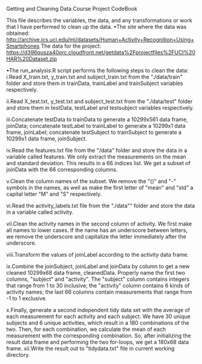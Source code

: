 Getting and Cleaning Data Course Project CodeBook

This file describes the variables, the data, and any transformations or work that I have performed to clean up the data. 
•The site where the data was obtained:
http://archive.ics.uci.edu/ml/datasets/Human+Activity+Recognition+Using+Smartphones
 The data for the project:
https://d396qusza40orc.cloudfront.net/getdata%2Fprojectfiles%2FUCI%20HAR%20Dataset.zip

•The run_analysis.R script performs the following steps to clean the data:
i.Read X_train.txt, y_train.txt and subject_train.txt from the "./data/train" folder and store them in trainData, trainLabel and trainSubject variables respectively.

ii.Read X_test.txt, y_test.txt and subject_test.txt from the "./data/test" folder and store them in testData, testLabel and testsubject variables respectively.

iii.Concatenate testData to trainData to generate a 10299x561 data frame, joinData; concatenate testLabel to trainLabel to generate a 10299x1 data frame, joinLabel; concatenate testSubject to trainSubject to generate a 10299x1 data frame, joinSubject.

iv.Read the features.txt file from the "/data" folder and store the data in a variable called features. We only extract the measurements on the mean and standard deviation. This results in a 66 indices list. We get a subset of joinData with the 66 corresponding columns.

v.Clean the column names of the subset. We remove the "()" and "-" symbols in the names, as well as make the first letter of "mean" and "std" a capital letter "M" and "S" respectively.

vi.Read the activity_labels.txt file from the "./data"" folder and store the data in a variable called activity.

vii.Clean the activity names in the second column of activity. We first make all names to lower cases. If the name has an underscore between letters, we remove the underscore and capitalize the letter immediately after the underscore.

viii.Transform the values of joinLabel according to the activity data frame.

ix.Combine the joinSubject, joinLabel and joinData by column to get a new cleaned 10299x68 data frame, cleanedData. Properly name the first two columns, "subject" and "activity". The "subject" column contains integers that range from 1 to 30 inclusive; the "activity" column contains 6 kinds of activity names; the last 66 columns contain measurements that range from -1 to 1 exclusive.

x.Finally, generate a second independent tidy data set with the average of each measurement for each activity and each subject. We have 30 unique subjects and 6 unique activities, which result in a 180 combinations of the two. Then, for each combination, we calculate the mean of each measurement with the corresponding combination. So, after initializing the result data frame and performing the two for-loops, we get a 180x68 data frame.
xii.Write the result out to "tidydata.txt" file in current working directory.

